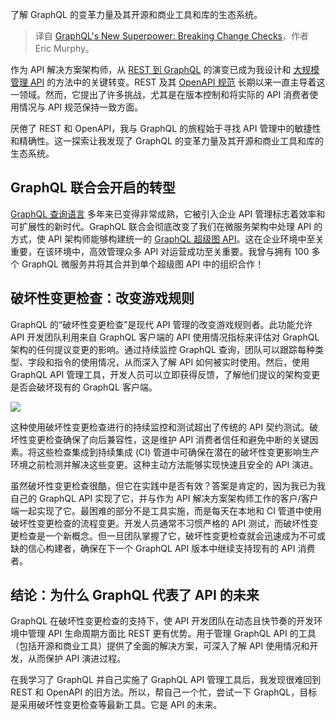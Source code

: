 
<!--
title: GraphQL的新超能力：破坏性更改检查
cover: https://cdn.thenewstack.io/media/2024/05/23c277b8-wonder-woman-533663_1280.jpg
-->

了解 GraphQL 的变革力量及其开源和商业工具和库的生态系统。

> 译自 [GraphQL's New Superpower: Breaking Change Checks](https://thenewstack.io/graphqls-new-superpower-breaking-change-checks/)，作者 Eric Murphy。

作为 API 解决方案架构师，从 [REST 到 GraphQL](https://thenewstack.io/graphql-vs-rest-you-really-dont-have-to-choose/) 的演变已成为我设计和 [大规模管理 API](https://thenewstack.io/API-management/) 的方法中的关键转变。REST 及其 [OpenAPI 规范](https://thenewstack.io/openapi-should-be-a-key-part-of-any-organizational-development-strategy/) 长期以来一直主导着这一领域。然而，它提出了许多挑战，尤其是在版本控制和将实际的 API 消费者使用情况与 API 规范保持一致方面。

厌倦了 REST 和 OpenAPI，我与 GraphQL 的旅程始于寻找 API 管理中的敏捷性和精确性。这一探索让我发现了 GraphQL 的变革力量及其开源和商业工具和库的生态系统。

## GraphQL 联合会开启的转型

[GraphQL 查询语言](https://graphql.org/) 多年来已变得非常成熟，它被引入企业 API 管理标志着效率和可扩展性的新时代。GraphQL 联合会彻底改变了我们在微服务架构中处理 API 的方式，使 API 架构师能够构建统一的 [GraphQL 超级图 API](https://www.apollographql.com/supergraph/)。这在企业环境中至关重要，在该环境中，高效管理众多 API 对运营成功至关重要。我曾与拥有 100 多个 GraphQL 微服务并将其合并到单个超级图 API 中的组织合作！

## 破坏性变更检查：改变游戏规则

GraphQL 的“破坏性变更检查”是现代 API 管理的改变游戏规则者。此功能允许 API 开发团队利用来自 GraphQL 客户端的 API 使用情况指标来评估对 GraphQL 架构的任何提议变更的影响。通过持续监控 GraphQL 查询，团队可以跟踪每种类型、字段和指令的使用情况，从而深入了解 API 如何被实时使用。然后，使用 GraphQL API 管理工具，开发人员可以立即获得反馈，了解他们提议的架构变更是否会破坏现有的 GraphQL 客户端。

![](https://cdn.thenewstack.io/media/2024/05/18ccbe1c-ericm.png)

这种使用破坏性变更检查进行的持续监控和测试超出了传统的 API 契约测试。破坏性变更检查确保了向后兼容性，这是维护 API 消费者信任和避免中断的关键因素。将这些检查集成到持续集成 (CI) 管道中可确保在潜在的破坏性变更影响生产环境之前检测并解决这些变更。这种主动方法能够实现快速且安全的 API 演进。

虽然破坏性变更检查很酷，但它在实践中是否有效？答案是肯定的，因为我已为我自己的 GraphQL API 实现了它，并与作为 API 解决方案架构师工作的客户/客户端一起实现了它。最困难的部分不是工具实施，而是每天在本地和 CI 管道中使用破坏性变更检查的流程变更。开发人员通常不习惯严格的 API 测试，而破坏性变更检查是一个新概念。但一旦团队掌握了它，破坏性变更检查就会迅速成为不可或缺的信心构建者，确保在下一个 GraphQL API 版本中继续支持现有的 API 消费者。

## 结论：为什么 GraphQL 代表了 API 的未来

GraphQL 在破坏性变更检查的支持下，使 API 开发团队在动态且快节奏的开发环境中管理 API 生命周期方面比 REST 更有优势。用于管理 GraphQL API 的工具（包括开源和商业工具）提供了全面的解决方案，可深入了解 API 使用情况和开发，从而保护 API 演进过程。

在我学习了 GraphQL 并自己实施了 GraphQL API 管理工具后，我发现很难回到 REST 和 OpenAPI 的旧方法。所以，帮自己一个忙，尝试一下 GraphQL，目标是采用破坏性变更检查等最新工具。它是 API 的未来。
